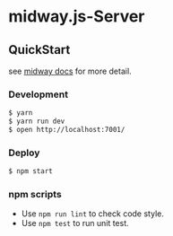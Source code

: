 # midway.js-Server

## QuickStart

see [midway docs][midway] for more detail.

### Development

```bash
$ yarn
$ yarn run dev
$ open http://localhost:7001/
```

### Deploy

```bash
$ npm start
```

### npm scripts

- Use `npm run lint` to check code style.
- Use `npm test` to run unit test.


[midway]: https://midwayjs.org
